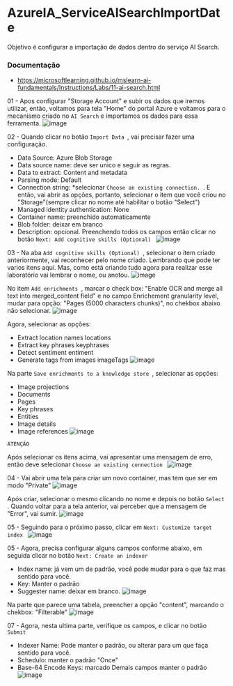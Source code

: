 # AzureIA_ServiceAISearchImportDate
Objetivo é configurar a importação de dados dentro do serviço AI Search.

### Documentação
 - https://microsoftlearning.github.io/mslearn-ai-fundamentals/Instructions/Labs/11-ai-search.html


01 - Apos configurar "Storage Account" e subir os dados que iremos utilizar, então, voltamos para tela "Home" do portal Azure e voltamos para o mecanismo criado no  ``` AI Search ``` e importamos os dados para essa ferramenta.
![image](https://github.com/user-attachments/assets/8bda1755-14f1-4e71-b38c-7c5833a37553)

02 - Quando clicar no botão ``` Import Data  ```, vai precisar fazer uma configuração.
   * Data Source: Azure Blob Storage
   * Data source name: deve ser unico e seguir as regras.
   * Data to extract: Content and metadata
   * Parsing mode: Default
   * Connection string: *selecionar ``` Choose an existing connection.  ```. E então, vai abrir as opções, portanto, selecionar o item que você criou no "Storage"(sempre clicar no nome até habilitar o botão "Select")
   * Managed identity authentication: None
   * Container name: preenchido automaticamente
   * Blob folder: deixar em branco
   * Description: opcional.
Preenchendo todos os campos então clicar no botão ``` Next: Add cognitive skills (Optional)  ```
![image](https://github.com/user-attachments/assets/2ca4cb3f-1132-4445-9fe2-2d06ff0e038d)

03 - Na aba ``` Add cognitive skills (Optional)  ```, selecionar o item criado anteriormente, vai reconhecer pelo nome criado. Lembrando que pode ter varios itens aqui. Mas, como está criando tudo agora para realizar esse laboratório vai lembrar o nome, ou anotou.
![image](https://github.com/user-attachments/assets/0921016f-da0a-4259-81a9-c9d2a7044bdd)

No item ``` Add enrichments  ```, marcar o check box: "Enable OCR and merge all text into merged_content field" e no campo Enrichement granularity level, mudar para opção: "Pages (5000 characters chunks)", no chekbox abaixo não selecionar.
![image](https://github.com/user-attachments/assets/c0281e64-834a-47a9-a463-1e70445f4ca3)

Agora, selecionar as opções:
   * Extract location names	 	    locations
   * Extract key phrases	 	    keyphrases
   * Detect sentiment	 	        entiment
   * Generate tags from images	 	imageTags
![image](https://github.com/user-attachments/assets/73978935-37fb-4053-9307-e835f6170ac0)

Na parte ``` Save enrichments to a knowledge store  ```, selecionar as opções:
   * Image projections
   * Documents
   * Pages
   * Key phrases
   * Entities
   * Image details
   * Image references
![image](https://github.com/user-attachments/assets/5171558e-0e13-47fa-a01d-4095b32d5fe2)

``` ATENÇÂO  ```

Após selecionar os itens acima, vai apresentar uma mensagem de erro, então deve selecionar ``` Choose an existing connection  ```
![image](https://github.com/user-attachments/assets/77d9b279-8b51-4f0b-a53b-08632313f3e9)

04 - Vai abrir uma tela para criar um novo container, mas tem que ser em modo "Private"
![image](https://github.com/user-attachments/assets/e39bc68f-9f00-4c0b-88af-58b6fb5a2593)

Após criar, selecionar o mesmo clicando no nome e depois no botão ``` Select  ```. Quando voltar para a tela anterior, vai perceber que a mensagem de "Error", vai sumir.
![image](https://github.com/user-attachments/assets/53727576-db9a-40df-adef-31232ed00251)

05 - Seguindo para o próximo passo, clicar em ``` Next: Customize target index  ```
![image](https://github.com/user-attachments/assets/67e1e68f-0a1a-4502-bce0-487bc0d38020)

05 - Agora, precisa configurar alguns campos conforme abaixo, em seguida clicar no botão ``` Next: Create an indexer  ```
   * Index name: já vem um de padrão, você pode mudar para o que faz mas sentido para você.
   * Key: Manter o padrão
   * Suggester name: deixar em branco.
![image](https://github.com/user-attachments/assets/77fbc3c5-af91-4829-8f96-2d0edb7f08a2)

Na parte que parece uma tabela, preencher a opção "content", marcando o chekbox: "Filterable"
![image](https://github.com/user-attachments/assets/92c3abb8-42bf-477d-ab59-e0ffbae21aa3)

07 - Agora, nesta ultima parte, verifique os campos, e clicar no botão ``` Submit ```
   * Indexer Name: Pode manter o padrão, ou alterar para um que faça sentido para você.
   * Schedulo: manter o padrão "Once"
   * Base-64 Encode Keys: marcado
Demais campos manter o padrão
![image](https://github.com/user-attachments/assets/550a3e16-823c-4ca9-8e4f-94ef5773f8ae)
